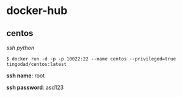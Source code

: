 # docker-hub

## centos

*ssh python*

```shell
$ docker run -d -p -p 10022:22 --name centos --privileged=true tingodad/centos:latest
```

**ssh name**: root

**ssh password**: asd123
